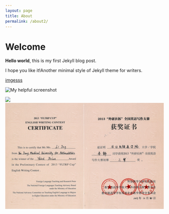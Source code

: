 ```yaml
---
layout: page
title: About
permalink: /about2/
---
```


# Welcome

**Hello world**, this is my first Jekyll blog post.

I hope you like it!Another minimal style of Jekyll theme for writers.

[imgesss](/image.html)

![My helpful screenshot](/logo.png)

<img class="pic1" src="/logo.png" />

<div align="center">
<img src="/assets/css/x3.jpg"/>
</div>
